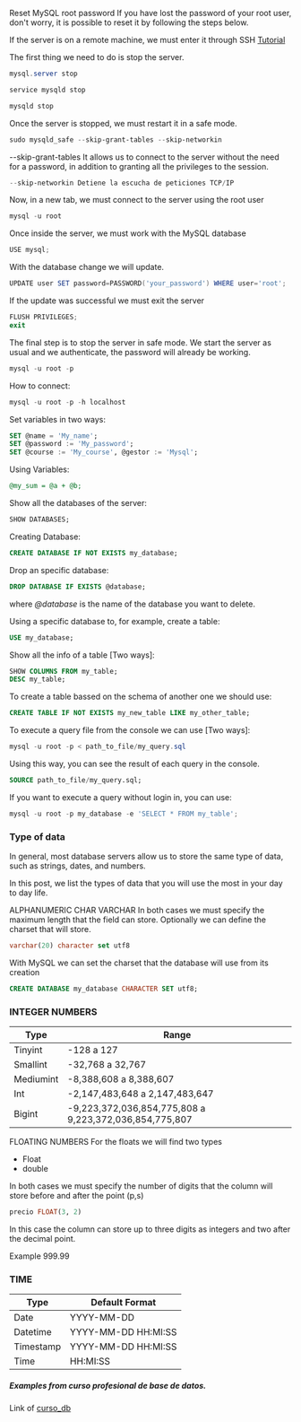 
Reset MySQL root password
If you have lost the password of your root user, don't worry, it is possible to reset it by following the steps below.

If the server is on a remote machine, we must enter it through SSH [Tutorial](https://www.youtube.com/watch?v=DtUt79BVvJ0&t=14s)

The first thing we need to do is stop the server.

```powershell
mysql.server stop
```
```powershell
service mysqld stop
```

```powershell
mysqld stop
```
Once the server is stopped, we must restart it in a safe mode.

```powershell
sudo mysqld_safe --skip-grant-tables --skip-networkin
```

--skip-grant-tables It allows us to connect to the server without the need for a password, in addition to granting all the privileges to the session.

```powershell
--skip-networkin Detiene la escucha de peticiones TCP/IP
```

Now, in a new tab, we must connect to the server using the root user

```powershell
mysql -u root
```

Once inside the server, we must work with the MySQL database

```powershell
USE mysql;
```

With the database change we will update.

```powershell
UPDATE user SET password=PASSWORD('your_password') WHERE user='root';
```

If the update was successful we must exit the server

```powershell
FLUSH PRIVILEGES;
exit
```

The final step is to stop the server in safe mode. We start the server as usual and we authenticate, the password will already be working.

```powershell
mysql -u root -p 
```

How to connect:

```powershell
mysql -u root -p -h localhost
```

Set variables in two ways:

```SQL
SET @name = 'My_name';
SET @password := 'My_password';
SET @course := 'My_course', @gestor := 'Mysql';
```

Using Variables:

```SQL
@my_sum = @a + @b; 
```

Show all the databases of the server:

```SQL
SHOW DATABASES;
```

Creating Database:

```SQL
CREATE DATABASE IF NOT EXISTS my_database;
```

Drop an specific database:

```SQL
DROP DATABASE IF EXISTS @database;
```

where *@database* is the name of the database you want to delete.

Using a specific database to, for example, create a table:

```SQL
USE my_database;
```

Show all the info of a table [Two ways]:

```SQL
SHOW COLUMNS FROM my_table;
DESC my_table;
```

To create a table bassed on the schema of another one we should use:

```SQL
CREATE TABLE IF NOT EXISTS my_new_table LIKE my_other_table;
```

To execute a query file from the console we can use [Two ways]:

```powershell
mysql -u root -p < path_to_file/my_query.sql
```

Using this way, you can see the result of each query in the console.

```sql
SOURCE path_to_file/my_query.sql;
```

If you want to execute a query without login in, you can use:

```powershell
mysql -u root -p my_database -e 'SELECT * FROM my_table';
```

### Type of data
In general, most database servers allow us to store the same type of data, such as strings, dates, and numbers.

In this post, we list the types of data that you will use the most in your day to day life.

ALPHANUMERIC
CHAR
VARCHAR
In both cases we must specify the maximum length that the field can store. Optionally we can define the charset that will store.

```SQL
varchar(20) character set utf8
```

With MySQL we can set the charset that the database will use from its creation 

```sql
CREATE DATABASE my_database CHARACTER SET utf8;
```

### INTEGER NUMBERS

<table>
    <thead>
        <tr>
            <th>Type</th>
            <th>Range</th>
        </tr>
    </thead>
    <tbody>
        <tr>
            <td>Tinyint</td>
            <td>-128 a 127</td>
        </tr>
        <tr>
            <td>Smallint</td>
            <td>-32,768 a 32,767</td>
        </tr>
        <tr>
            <td>Mediumint</td>
            <td>-8,388,608 a 8,388,607</td>
        </tr>
        <tr>
            <td>Int</td>
            <td>-2,147,483,648 a 2,147,483,647</td>
        </tr>
        <tr>
            <td>Bigint</td>
            <td>-9,223,372,036,854,775,808 a 9,223,372,036,854,775,807</td>
        </tr>
    </tbody>
</table>


FLOATING NUMBERS
For the floats we will find two types

* Float
* double

In both cases we must specify the number of digits that the column will store before and after the point (p,s)

```SQL
precio FLOAT(3, 2)
```

In this case the column can store up to three digits as integers and two after the decimal point.

Example 999.99

### TIME

<table>
    <thead>
        <tr>
            <th>Type</th>
            <th>Default Format</th>
        </tr>
    </thead>
    <tbody>
        <tr>
            <td>Date</td>
            <td>YYYY-MM-DD</td>
        </tr>
        <tr>
            <td>Datetime</td>
            <td>YYYY-MM-DD HH:MI:SS</td>
        </tr>
        <tr>
            <td>Timestamp</td>
            <td>YYYY-MM-DD HH:MI:SS</td>
        </tr>
        <tr>
            <td>Time</td>
            <td>HH:MI:SS</td>
        </tr>
    </tbody>
</table>


##### Examples from __curso profesional de base de datos__.

Link of [curso_db]

[curso_db]: <https://codigofacilito.com/cursos/base-datos-profesional>
